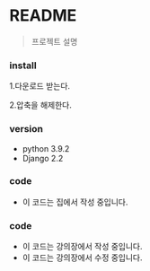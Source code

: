 # README

>프로젝트 설명

### install
1.다운로드 받는다.

2.압축을 해제한다.
 

 ### version

 - python 3.9.2
 - Django 2.2


 ### code

 - 이 코드는 집에서 작성 중입니다.


 ### code
 - 이 코드는 강의장에서 작성 중입니다.
 - 이 코드는 강의장에서 수정 중입니다.